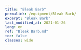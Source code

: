 ```yaml
---
title: "Bleak Barb"
permalink: /equipment/Bleak Barb/
excerpt: "Bleak Barb"
last_modified_at: 2021-01-26
lang: en
ref: "Bleak Barb.md"
toc: false
classes: wide
---
```


